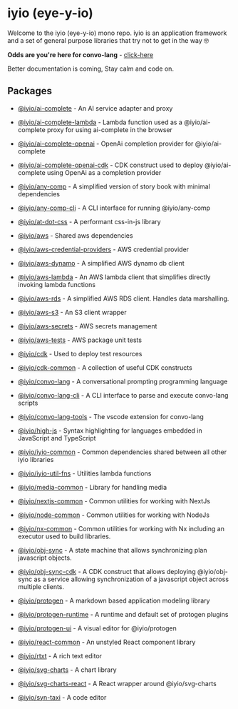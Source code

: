 # iyio (eye-y-io)
Welcome to the iyio (eye-y-io) mono repo. iyio is an application framework and a set of general
purpose libraries that try not to get in the way 🤓

**Odds are you're here for convo-lang** - [click-here](packages/convo-lang/README.md)

Better documentation is coming, Stay calm and code on.

## Packages

- [@iyio/ai-complete](packages/ai-complete/README.md) - 
  An AI service adapter and proxy

- [@iyio/ai-complete-lambda](packages/ai-complete-lambda/README.md) -
  Lambda function used as a @iyio/ai-complete proxy for using ai-complete in the browser

- [@iyio/ai-complete-openai](packages/ai-complete-openai/README.md) -
  OpenAi completion provider for @iyio/ai-complete

- [@iyio/ai-complete-openai-cdk](packages/ai-complete-openai-cdk/README.md) -
  CDK construct used to deploy @iyio/ai-complete using OpenAi as a completion provider

- [@iyio/any-comp](packages/any-comp/README.md) -
  A simplified version of story book with minimal dependencies

- [@iyio/any-comp-cli](packages/any-comp-cli/README.md) -
  A CLI interface for running @iyio/any-comp

- [@iyio/at-dot-css](packages/at-dot-css/README.md) -
  A performant css-in-js library

- [@iyio/aws](packages/aws/README.md) -
  Shared aws dependencies

- [@iyio/aws-credential-providers](packages/aws-credential-providers/README.md) -
  AWS credential provider

- [@iyio/aws-dynamo](packages/aws-dynamo/README.md) -
  A simplified AWS dynamo db client

- [@iyio/aws-lambda](packages/aws-lambda/README.md) -
  An AWS lambda client that simplifies directly invoking lambda functions

- [@iyio/aws-rds](packages/aws-rds/README.md) -
  A simplified AWS RDS client. Handles data marshalling.

- [@iyio/aws-s3](packages/aws-s3/README.md) -
  An S3 client wrapper

- [@iyio/aws-secrets](packages/aws-secrets/README.md) -
  AWS secrets management

- [@iyio/aws-tests](packages/aws-tests/README.md) -
  AWS package unit tests

- [@iyio/cdk](packages/cdk/README.md) -
  Used to deploy test resources

- [@iyio/cdk-common](packages/cdk-common/README.md) -
  A collection of useful CDK constructs

- [@iyio/convo-lang](packages/convo-lang/README.md) -
  A conversational prompting programming language

- [@iyio/convo-lang-cli](packages/convo-lang-cli/README.md) -
  A CLI interface to parse and execute convo-lang scripts

- [@iyio/convo-lang-tools](packages/convo-lang-tools/README.md) -
  The vscode extension for convo-lang

- [@iyio/high-js](packages/high-js/README.md) -
  Syntax highlighting for languages embedded in JavaScript and TypeScript

- [@iyio/iyio-common](packages/iyio-common/README.md) -
  Common dependencies shared between all other iyio libraries

- [@iyio/iyio-util-fns](packages/iyio-util-fns/README.md) -
  Utilities lambda functions

- [@iyio/media-common](packages/media-common/README.md) -
  Library for handling media

- [@iyio/nextjs-common](packages/nextjs-common/README.md) -
  Common utilities for working with NextJs

- [@iyio/node-common](packages/node-common/README.md) -
  Common utilities for working with NodeJs

- [@iyio/nx-common](packages/nx-common/README.md) -
  Common utilities for working with Nx including an executor used to build libraries.

- [@iyio/obj-sync](packages/obj-sync/README.md) -
  A state machine that allows synchronizing plan javascript objects.

- [@iyio/obj-sync-cdk](packages/obj-sync-cdk/README.md) -
  A CDK construct that allows deploying @iyio/obj-sync as a service allowing synchronization of a javascript object across multiple clients.

- [@iyio/protogen](packages/protogen/README.md) -
  A markdown based application modeling library

- [@iyio/protogen-runtime](packages/protogen-runtime/README.md) -
  A runtime and default set of protogen plugins

- [@iyio/protogen-ui](packages/protogen-ui/README.md) -
  A visual editor for @iyio/protogen

- [@iyio/react-common](packages/react-common/README.md) -
  An unstyled React component library

- [@iyio/rtxt](packages/rtxt/README.md) -
  A rich text editor

- [@iyio/svg-charts](packages/svg-charts/README.md) -
  A chart library

- [@iyio/svg-charts-react](packages/svg-charts-react/README.md) -
  A React wrapper around @iyio/svg-charts

- [@iyio/syn-taxi](packages/syn-taxi/README.md) -
  A code editor
